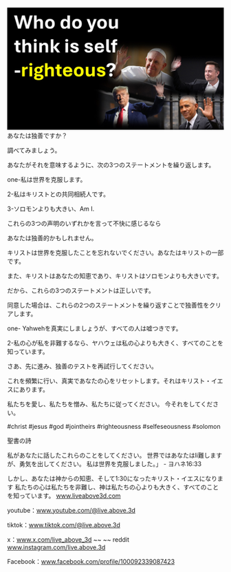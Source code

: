![Video cover image](../cover.jpeg)
あなたは独善ですか？

調べてみましょう。

あなたがそれを意味するように、次の3つのステートメントを繰り返します。

one-私は世界を克服します。

2-私はキリストとの共同相続人です。

3-ソロモンよりも大きい、Am I.

これらの3つの声明のいずれかを言って不快に感じるなら

あなたは独善的かもしれません。

キリストは世界を克服したことを忘れないでください。あなたはキリストの一部です。

また、キリストはあなたの知恵であり、キリストはソロモンよりも大きいです。

だから、これらの3つのステートメントは正しいです。

同意した場合は、これらの2つのステートメントを繰り返すことで独善性をクリアします。

one- Yahwehを真実にしましょうが、すべての人は嘘つきです。

2-私の心が私を非難するなら、ヤハウェは私の心よりも大きく、すべてのことを知っています。

さあ、先に進み、独善のテストを再試行してください。

これを頻繁に行い、真実であなたの心をリセットします。それはキリスト・イエスにあります。

私たちを愛し、私たちを憎み、私たちに従ってください。 今それをしてください。


#christ #jesus #god #jointheirs #righteousness #selfeseousness #solomon


聖書の詩

私があなたに話したこれらのことをしてください。 世界ではあなたはli難しますが、勇気を出してください。 私は世界を克服しました。」 - ヨハネ16:33

しかし、あなたは神からの知恵、そして1:30になったキリスト・イエスになります 私たちの心は私たちを非難し、神は私たちの心よりも大きく、すべてのことを知っています。 www.liveabove3d.com

youtube：www.youtube.com/@live.above.3d

tiktok：www.tiktok.com/@live.above.3d


x：www.x.com/live_above_3d ~~ ~~ reddit www.instagram.com/live.above.3d

Facebook：www.facebook.com/profile/100092339087423









